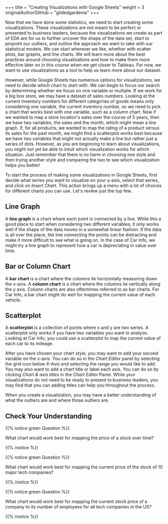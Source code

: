 +++
title = "Creating Visualizations with Google Sheets"
weight = 3
originalAuthorGitHub = "gildedgardenia"
+++

Now that we have done some statistics, we need to start creating some visualizations. These visualizations are not meant to be perfect or presented to business leaders, because the visualizations we create as part of EDA are for us to further uncover the shape of the data set, start to pinpoint our outliers, and outline the approach we want to take with our statistical models. We can start wherever we like, whether with scatter plots, bar graphs, and line charts. We will learn more about the best practices around choosing visualizations and how to make them more effective later on in this course when we get closer to Tableau. For now, we want to use visualizations as a tool to help us learn more about our dataset.

However, while Google Sheets has numerous options for visualizations, we need to decide which chart to start with. We can begin to focus our search by determining whether we focus on one variable or multiple. If we work for a big box store, we may have a dataset of sales numbers. Looking at the current inventory numbers for different categories of goods means only considering one variable, the current inventory number, so we need to pick a chart that works best with one variable, such as a column chart. Now if we wanted to map a store location's sales over the course of 5 years, then we have two variables, the sales and the month, which might mean a line graph. If, for all products, we wanted to map the rating of a product versus its sales for the past month, we might find a scatterplot works best because we have two variables that might not actually make a line but rather just a series of dots. However, as you are beginning to learn about visualizations, you might not yet be able to intuit which visualization works for which situation. Just remember that there is no harm in choosing one style and then trying another style and comparing the two to see which visualization helps you better!

To start the process of making some visualizations in Google Sheets, first decide what series you want to visualize on your y-axis, select that series, and click on *Insert Chart*. This action brings up a menu with a lot of choices for different charts you can use. Let's review just the top few.

## Line Graph

A **line graph** is a chart where each point is connected by a line. While this a good place to start when considering two different variables, it only works well if the shape of the data moves in a somewhat linear fashion. If the data is all over the place, the line connecting the points can be distracting and make it more difficult to see what is going on. In the case of Car Info, we might try a line graph to represent how a car is depreciating in value over time.

## Bar or Column Chart

A **bar chart** is a chart where the columns lie horizontally measuring down the x-axis. A **column chart** is a chart where the columns lie vertically along the y axis. Column charts are also oftentimes referred to as bar charts. For Car Info, a bar chart might do well for mapping the current value of each vehicle.

## Scatterplot

A **scatterplot** is a collection of points where x and y are two series. A scatterplot only works if you have two variables you want to analyze. Looking at Car Info, you could use a scatterplot to map the current value of each car to its mileage.

After you have chosen your chart style, you may want to add your second variable on the x-axis. You can do so in the *Chart Editor* panel by selecting the grid icon below *X-Axis* and selecting the range you would like to add. You may also want to add a chart title or label each axis. You can do so by clicking *Chart & axis titles* in the *Chart Editor* Panel. While your visualizations do not need to be ready to present to business leaders, you may find that you can adding titles can help you throughout the process.

When you create a visualization, you may have a better understanding of what the outliers are and where those outliers are.

## Check Your Understanding

{{% notice green Question %}}

What chart would work best for mapping the price of a stock over time?

{{% /notice %}}

{{% notice green Question %}}

What chart would work best for mapping the current price of the stock of 10 major tech companies?

{{% /notice %}}

{{% notice green Question %}}

What chart would work best for mapping the current stock price of a company to its number of employees for all tech companies in the US?

{{% /notice %}}


